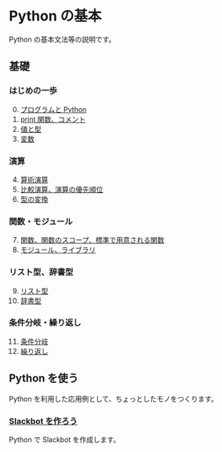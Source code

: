 # Python の基本

Python の基本文法等の説明です。

## 基礎

### はじめの一歩

0. [プログラムと Python](./basic/0)
1. [print 関数、コメント](./basic/1)
2. [値と型](./basic/2)
3. [変数](./basic/3)

### 演算

4. [算術演算](./basic/4)
5. [比較演算、演算の優先順位](./basic/5)
6. [型の変換](./basic/6)

### 関数・モジュール

7. [関数、関数のスコープ、標準で用意される関数](./basic/7)
8. [モジュール、ライブラリ](./basic/8)

### リスト型、辞書型

9. [リスト型](./basic/9)
10. [辞書型](./basic/10)

### 条件分岐・繰り返し

11. [条件分岐](./basic/11)
12. [繰り返し](./basic/12)

## Python を使う

Python を利用した応用例として、ちょっとしたモノをつくります。

### [Slackbot を作ろう](./advance/slackbot)

Python で Slackbot を作成します。
